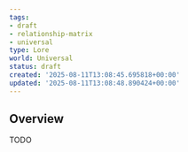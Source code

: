 ```yaml
---
tags:
- draft
- relationship-matrix
- universal
type: Lore
world: Universal
status: draft
created: '2025-08-11T13:08:45.695818+00:00'
updated: '2025-08-11T13:08:48.890424+00:00'
---
```



## Overview

TODO
